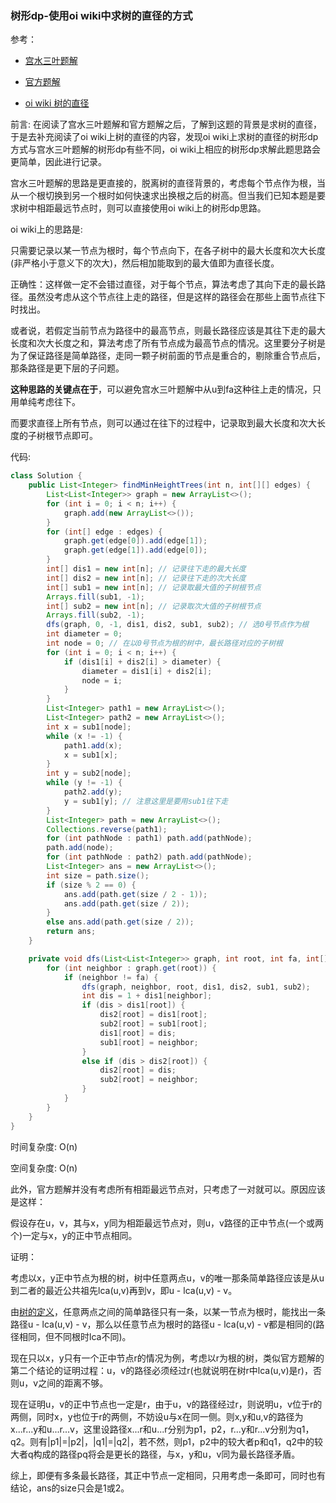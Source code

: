 ### 树形dp-使用oi wiki中求树的直径的方式
参考：
* [宫水三叶题解](https://leetcode.cn/problems/minimum-height-trees/solutions/1397905/by-ac_oier-7xio/)

* [官方题解](https://leetcode.cn/problems/minimum-height-trees/solutions/1395249/zui-xiao-gao-du-shu-by-leetcode-solution-6v6f/)

* [oi wiki 树的直径](https://oi-wiki.org/graph/tree-diameter/)

前言: 在阅读了宫水三叶题解和官方题解之后，了解到这题的背景是求树的直径，于是去补充阅读了oi wiki上树的直径的内容，发现oi wiki上求树的直径的树形dp方式与宫水三叶题解的树形dp有些不同，oi wiki上相应的树形dp求解此题思路会更简单，因此进行记录。

宫水三叶题解的思路是更直接的，脱离树的直径背景的，考虑每个节点作为根，当从一个根切换到另一个根时如何快速求出换根之后的树高。但当我们已知本题是要求树中相距最远节点时，则可以直接使用oi wiki上的树形dp思路。

oi wiki上的思路是: 

只需要记录以某一节点为根时，每个节点向下，在各子树中的最大长度和次大长度(非严格小于意义下的次大)，然后相加能取到的最大值即为直径长度。

正确性：这样做一定不会错过直径，对于每个节点，算法考虑了其向下走的最长路径。虽然没考虑从这个节点往上走的路径，但是这样的路径会在那些上面节点往下时找出。

或者说，若假定当前节点为路径中的最高节点，则最长路径应该是其往下走的最大长度和次大长度之和，算法考虑了所有节点成为最高节点的情况。这里要分子树是为了保证路径是简单路径，走同一颗子树前面的节点是重合的，剔除重合节点后，那条路径是更下层的子问题。

**这种思路的关键点在于**，可以避免宫水三叶题解中从u到fa这种往上走的情况，只用单纯考虑往下。

而要求直径上所有节点，则可以通过在往下的过程中，记录取到最大长度和次大长度的子树根节点即可。

代码:
```Java
class Solution {
    public List<Integer> findMinHeightTrees(int n, int[][] edges) {
        List<List<Integer>> graph = new ArrayList<>();
        for (int i = 0; i < n; i++) {
            graph.add(new ArrayList<>());
        }
        for (int[] edge : edges) {
            graph.get(edge[0]).add(edge[1]);
            graph.get(edge[1]).add(edge[0]);
        }
        int[] dis1 = new int[n]; // 记录往下走的最大长度
        int[] dis2 = new int[n]; // 记录往下走的次大长度
        int[] sub1 = new int[n]; // 记录取最大值的子树根节点
        Arrays.fill(sub1, -1);
        int[] sub2 = new int[n]; // 记录取次大值的子树根节点
        Arrays.fill(sub2, -1);
        dfs(graph, 0, -1, dis1, dis2, sub1, sub2); // 选0号节点作为根
        int diameter = 0;
        int node = 0; // 在以0号节点为根的树中，最长路径对应的子树根
        for (int i = 0; i < n; i++) {
            if (dis1[i] + dis2[i] > diameter) {
                diameter = dis1[i] + dis2[i];
                node = i;
            }
        }
        List<Integer> path1 = new ArrayList<>();
        List<Integer> path2 = new ArrayList<>();
        int x = sub1[node];
        while (x != -1) {
            path1.add(x);
            x = sub1[x];
        }
        int y = sub2[node];
        while (y != -1) {
            path2.add(y);
            y = sub1[y]; // 注意这里是要用sub1往下走
        }
        List<Integer> path = new ArrayList<>();
        Collections.reverse(path1);
        for (int pathNode : path1) path.add(pathNode);
        path.add(node);
        for (int pathNode : path2) path.add(pathNode);
        List<Integer> ans = new ArrayList<>();
        int size = path.size();
        if (size % 2 == 0) {
            ans.add(path.get(size / 2 - 1));
            ans.add(path.get(size / 2));
        }
        else ans.add(path.get(size / 2));
        return ans;
    }

    private void dfs(List<List<Integer>> graph, int root, int fa, int[] dis1, int[] dis2, int[] sub1, int[] sub2) {
        for (int neighbor : graph.get(root)) {
            if (neighbor != fa) {
                dfs(graph, neighbor, root, dis1, dis2, sub1, sub2);
                int dis = 1 + dis1[neighbor];
                if (dis > dis1[root]) {
                    dis2[root] = dis1[root];
                    sub2[root] = sub1[root];
                    dis1[root] = dis;
                    sub1[root] = neighbor;
                }
                else if (dis > dis2[root]) {
                    dis2[root] = dis;
                    sub2[root] = neighbor;
                }
            }
        }
    }
}
```
时间复杂度: O(n)

空间复杂度: O(n)

此外，官方题解并没有考虑所有相距最远节点对，只考虑了一对就可以。原因应该是这样：

假设存在u，v，其与x，y同为相距最远节点对，则u，v路径的正中节点(一个或两个)一定与x，y的正中节点相同。

证明：
    
考虑以x，y正中节点为根的树，树中任意两点u，v的唯一那条简单路径应该是从u到二者的最近公共祖先lca(u,v)再到v，即u - lca(u,v) - v。

由[树的定义](https://oi-wiki.org/graph/tree-basic/)，任意两点之间的简单路径只有一条，以某一节点为根时，能找出一条路径u - lca(u,v) - v，那么以任意节点为根时的路径u - lca(u,v) - v都是相同的(路径相同，但不同根时lca不同)。

现在只以x，y只有一个正中节点r的情况为例，考虑以r为根的树，类似官方题解的第二个结论的证明过程：u，v的路径必须经过r(也就说明在树r中lca(u,v)是r)，否则u，v之间的距离不够。

现在证明u，v的正中节点也一定是r，由于u，v的路径经过r，则说明u，v位于r的两侧，同时x，y也位于r的两侧，不妨设u与x在同一侧。则x,y和u,v的路径为x...r...y和u...r...v，这里设路径x...r和u...r分别为p1，p2，r...y和r...v分别为q1，q2。则有|p1|=|p2|，|q1|=|q2|，若不然，则p1，p2中的较大者p和q1，q2中的较大者q构成的路径pq将会是更长的路径，与x，y和u，v同为最长路径矛盾。

综上，即便有多条最长路径，其正中节点一定相同，只用考虑一条即可，同时也有结论，ans的size只会是1或2。